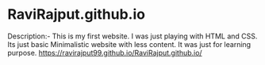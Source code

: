 # RaviRajput.github.io
Description:- This is my first website. I was just playing with HTML and CSS. Its just basic Minimalistic website with less content. It was just for learning purpose.
https://ravirajput99.github.io/RaviRajput.github.io/
